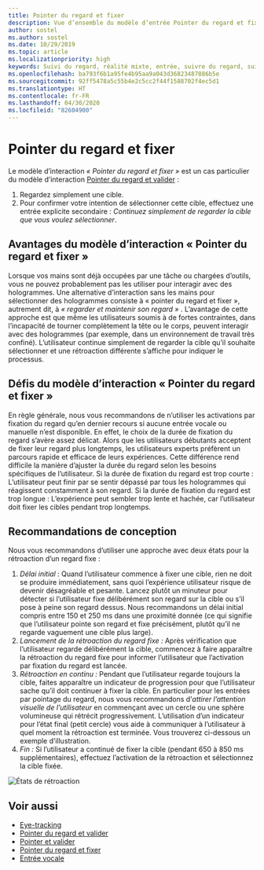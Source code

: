 ```yaml
---
title: Pointer du regard et fixer
description: Vue d’ensemble du modèle d’entrée Pointer du regard et fixer
author: sostel
ms.author: sostel
ms.date: 10/29/2019
ms.topic: article
ms.localizationpriority: high
keywords: Suivi du regard, réalité mixte, entrée, suivre du regard, suivi rétinien, suivi du mouvement des yeux, HoloLens 2, sélection basée sur le regard, fixer
ms.openlocfilehash: ba793f6b1a95fe4b95aa9a043d36823487886b5e
ms.sourcegitcommit: 92ff5478a5c55b4e2c5cc2f44f1588702f4ec5d1
ms.translationtype: HT
ms.contentlocale: fr-FR
ms.lasthandoff: 04/30/2020
ms.locfileid: "82604900"
---
```

# <a name="eye-gaze-and-dwell"></a>Pointer du regard et fixer

Le modèle d’interaction _« Pointer du regard et fixer »_ est un cas particulier du modèle d’interaction [Pointer du regard et valider](gaze-and-commit.md) :
1. Regardez simplement une cible. 
2. Pour confirmer votre intention de sélectionner cette cible, effectuez une entrée explicite secondaire : _Continuez simplement de regarder la cible que vous voulez sélectionner_.

## <a name="advantages-of-the-eye-gaze-and-dwell-interaction-model"></a>Avantages du modèle d’interaction « Pointer du regard et fixer » 
Lorsque vos mains sont déjà occupées par une tâche ou chargées d’outils, vous ne pouvez probablement pas les utiliser pour interagir avec des hologrammes.
Une alternative d’interaction sans les mains pour sélectionner des hologrammes consiste à « pointer du regard et fixer », autrement dit, à _« regarder et maintenir son regard »_ . L’avantage de cette approche est que même les utilisateurs soumis à de fortes contraintes, dans l’incapacité de tourner complètement la tête ou le corps, peuvent interagir avec des hologrammes (par exemple, dans un environnement de travail très confiné).
L’utilisateur continue simplement de regarder la cible qu’il souhaite sélectionner et une rétroaction différente s’affiche pour indiquer le processus.


## <a name="challenges-of-the-eye-gaze-and-dwell-interaction-model"></a>Défis du modèle d’interaction « Pointer du regard et fixer »
En règle générale, nous vous recommandons de n’utiliser les activations par fixation du regard qu’en dernier recours si aucune entrée vocale ou manuelle n’est disponible. En effet, le choix de la durée de fixation du regard s’avère assez délicat. Alors que les utilisateurs débutants acceptent de fixer leur regard plus longtemps, les utilisateurs experts préfèrent un parcours rapide et efficace de leurs expériences. Cette différence rend difficile la manière d’ajuster la durée du regard selon les besoins spécifiques de l’utilisateur.
Si la durée de fixation du regard est trop courte : L’utilisateur peut finir par se sentir dépassé par tous les hologrammes qui réagissent constamment à son regard. Si la durée de fixation du regard est trop longue : L’expérience peut sembler trop lente et hachée, car l’utilisateur doit fixer les cibles pendant trop longtemps.

## <a name="design-recommendations"></a>Recommandations de conception
Nous vous recommandons d’utiliser une approche avec deux états pour la rétroaction d’un regard fixe :
1. *Délai initial* : Quand l’utilisateur commence à fixer une cible, rien ne doit se produire immédiatement, sans quoi l’expérience utilisateur risque de devenir désagréable et pesante. Lancez plutôt un minuteur pour détecter si l’utilisateur fixe délibérément son regard sur la cible ou s’il pose à peine son regard dessus.
Nous recommandons un délai initial compris entre 150 et 250 ms dans une proximité donnée (ce qui signifie que l’utilisateur pointe son regard et fixe précisément, plutôt qu’il ne regarde vaguement une cible plus large).  
2. *Lancement de la rétroaction du regard fixe :* Après vérification que l’utilisateur regarde délibérément la cible, commencez à faire apparaître la rétroaction du regard fixe pour informer l’utilisateur que l’activation par fixation du regard est lancée. 
3. *Rétroaction en continu :* Pendant que l’utilisateur regarde toujours la cible, faites apparaître un indicateur de progression pour que l’utilisateur sache qu’il doit continuer à fixer la cible. En particulier pour les entrées par pointage du regard, nous vous recommandons d’_attirer l’attention visuelle de l’utilisateur_ en commençant avec un cercle ou une sphère volumineuse qui rétrécit progressivement. L’utilisation d’un indicateur pour l’état final (petit cercle) vous aide à communiquer à l’utilisateur à quel moment la rétroaction est terminée. Vous trouverez ci-dessous un exemple d’illustration. 
4. *Fin :* Si l’utilisateur a continué de fixer la cible (pendant 650 à 850 ms supplémentaires), effectuez l’activation de la rétroaction et sélectionnez la cible fixée.

![États de rétroaction](images/eyes_dwellstate_recommendation.png)<br>

## <a name="see-also"></a>Voir aussi
* [Eye-tracking](eye-tracking.md)
* [Pointer du regard et valider](gaze-and-commit-eyes.md)
* [Pointer et valider](gaze-and-commit.md)
* [Pointer du regard et fixer](gaze-and-dwell.md)
* [Entrée vocale](voice-design.md)

